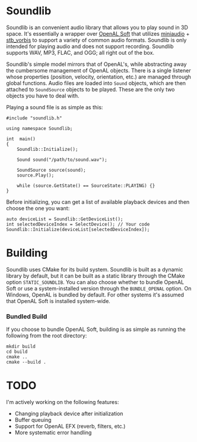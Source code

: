 # Soundlib
Soundlib is an convenient audio library that allows you to play sound in 3D space. It's essentially a wrapper over [OpenAL Soft](https://github.com/kcat/openal-soft) that utilizes [miniaudio](https://github.com/mackron/miniaudio) + [stb_vorbis](https://github.com/nothings/stb) to support a variety of common audio formats. Soundlib is only intended for playing audio and does not support recording. Soundlib supports WAV, MP3, FLAC, and OGG; all right out of the box.

Soundlib's simple model mirrors that of OpenAL's, while abstracting away the cumbersome management of OpenAL objects. There is a single listener whose properties (position, velocity, orientation, etc.) are managed through global functions. Audio files are loaded into `Sound` objects, which are then attached to `SoundSource` objects to be played. These are the only two objects you have to deal with.

Playing a sound file is as simple as this:
```
#include "soundlib.h"

using namespace Soundlib;

int  main()
{
	Soundlib::Initialize();

	Sound sound("/path/to/sound.wav");

	SoundSource source(sound);
	source.Play();

	while (source.GetState() == SourceState::PLAYING) {}
}
```
Before initializing, you can get a list of available playback devices and then choose the one you want:
```
auto deviceList = Soundlib::GetDeviceList();
int selectedDeviceIndex = SelectDevice(); // Your code
Soundlib::Initialize(deviceList[selectedDeviceIndex]);
```

# Building
Soundlib uses CMake for its build system. Soundlib is built as a dynamic library by default, but it can be built as a static library through the CMake option `STATIC_SOUNDLIB`. You can also choose whether to bundle OpenAL Soft or use a system-installed version through the `BUNDLE_OPENAL` option. On Windows, OpenAL is bundled by default. For other systems it's assumed that OpenAL Soft is installed system-wide.

### Bundled Build
If you choose to bundle OpenAL Soft, building is as simple as running the following from the root directory:
```
mkdir build
cd build
cmake ..
cmake --build .
```

# TODO
I'm actively working on the following features:
* Changing playback device after initialization
* Buffer queuing
* Support for OpenAL EFX (reverb, filters, etc.)
* More systematic error handling

